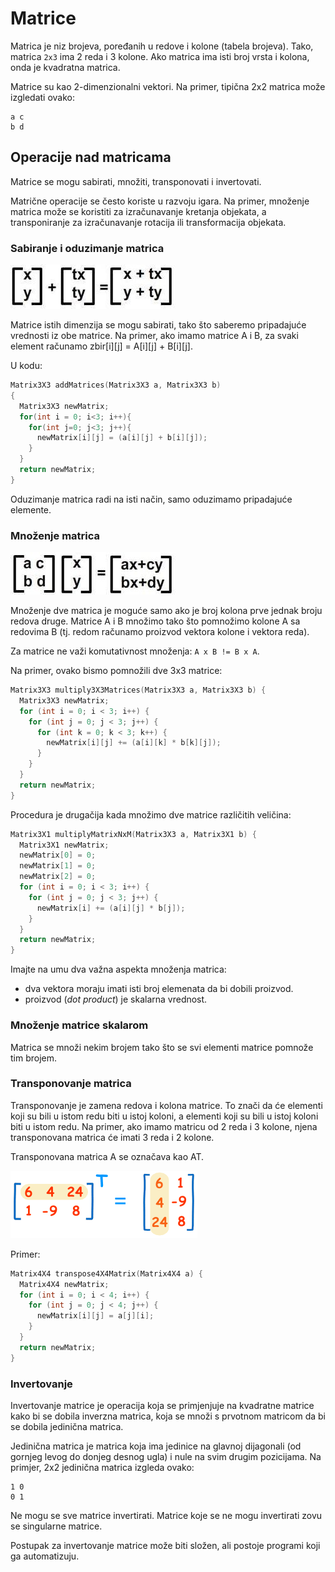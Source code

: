 # Matrice

Matrica je niz brojeva, poređanih u redove i kolone (tabela brojeva). Tako, matrica `2x3` ima 2 reda i 3 kolone. Ako matrica ima isti broj vrsta i kolona, onda je kvadratna matrica.

Matrice su kao 2-dimenzionalni vektori. Na primer, tipična 2x2 matrica može izgledati ovako:

```
a c
b d
```

<!-- Matrica `-A` je suprotna matrica matrici `A`. -->

## Operacije nad matricama

Matrice se mogu sabirati, množiti, transponovati i invertovati. 

Matrične operacije se često koriste u razvoju igara. Na primer, množenje matrica može se koristiti za izračunavanje kretanja objekata, a transponiranje za izračunavanje rotacija ili transformacija objekata.

### Sabiranje i oduzimanje matrica

![matrix_operations](slike/sabiranje.jpg)

Matrice istih dimenzija se mogu sabirati, tako što saberemo pripadajuće vrednosti iz obe matrice. Na primer, ako imamo matrice A i B, za svaki element računamo zbir[i][j] = A[i][j] + B[i][j]. 

U kodu:

```c
Matrix3X3 addMatrices(Matrix3X3 a, Matrix3X3 b)
{
  Matrix3X3 newMatrix;
  for(int i = 0; i<3; i++){
    for(int j=0; j<3; j++){
      newMatrix[i][j] = (a[i][j] + b[i][j]);
    }
  }
  return newMatrix;
}
```

Oduzimanje matrica radi na isti način, samo oduzimamo pripadajuće elemente.

### Množenje matrica

![mnozenje-matrica](slike/mnozenje.jpg)

Množenje dve matrica je moguće samo ako je broj kolona prve jednak broju redova druge. Matrice A i B množimo tako što pomnožimo kolone A sa redovima B (tj. redom računamo proizvod vektora kolone i vektora reda). 

Za matrice ne važi komutativnost množenja: `A x B != B x A`.

Na primer, ovako bismo pomnožili dve 3x3 matrice:

```cpp
Matrix3X3 multiply3X3Matrices(Matrix3X3 a, Matrix3X3 b) {
  Matrix3X3 newMatrix;
  for (int i = 0; i < 3; i++) {
    for (int j = 0; j < 3; j++) {
      for (int k = 0; k < 3; k++) {
        newMatrix[i][j] += (a[i][k] * b[k][j]);
      }
    }
  }
  return newMatrix;
}
```

Procedura je drugačija kada množimo dve matrice različitih veličina:

```cpp
Matrix3X1 multiplyMatrixNxM(Matrix3X3 a, Matrix3X1 b) {
  Matrix3X1 newMatrix;
  newMatrix[0] = 0;
  newMatrix[1] = 0;
  newMatrix[2] = 0;
  for (int i = 0; i < 3; i++) {
    for (int j = 0; j < 3; j++) {
      newMatrix[i] += (a[i][j] * b[j]);
    }
  }
  return newMatrix;
}
```

Imajte na umu dva važna aspekta množenja matrica:
* dva vektora moraju imati isti broj elemenata da bi dobili proizvod.
* proizvod (*dot product*) je skalarna vrednost.

### Množenje matrice skalarom

Matrica se množi nekim brojem tako što se svi elementi matrice pomnože tim brojem.

### Transponovanje matrica

Transponovanje je zamena redova i kolona matrice. To znači da će elementi koji su bili u istom redu biti u istoj koloni, a elementi koji su bili u istoj koloni biti u istom redu. Na primer, ako imamo matricu od 2 reda i 3 kolone, njena transponovana matrica će imati 3 reda i 2 kolone.

Transponovana matrica A se označava kao AT.

![matrix-transpose](slike/matrix-transpose.gif)

Primer:

```cpp
Matrix4X4 transpose4X4Matrix(Matrix4X4 a) {
  Matrix4X4 newMatrix;
  for (int i = 0; i < 4; i++) {
    for (int j = 0; j < 4; j++) {
      newMatrix[i][j] = a[j][i];
    }
  }
  return newMatrix;
}
```

### Invertovanje

Invertovanje matrice je operacija koja se primjenjuje na kvadratne matrice kako bi se dobila inverzna matrica, koja se množi s prvotnom matricom da bi se dobila jedinična matrica.

Jedinična matrica je matrica koja ima jedinice na glavnoj dijagonali (od gornjeg levog do donjeg desnog ugla) i nule na svim drugim pozicijama. Na primjer, 2x2 jedinična matrica izgleda ovako:

```
1 0
0 1
```

Ne mogu se sve matrice invertirati. Matrice koje se ne mogu invertirati zovu se singularne matrice.

Postupak za invertovanje matrice može biti složen, ali postoje programi koji ga automatizuju.

